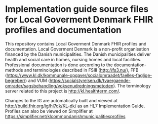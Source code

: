 # Implementation guide source files for Local Goverment Denmark FHIR profiles and documentation

This repository contains Local Goverment Denmark FHIR profiles and documentation. Local Goverment Denmark is a non-profit organisation financed by the Danish municipalities. The Danish municipalities deliver health and social care in homes, nursing homes and local facilities. Professional documentation is done according to the documentation-methods and terminologies described in FSIII (http://fs3.nu/), FFB (https://www.kl.dk/kommunale-opgaver/socialomraadet/faelles-faglige-begreber/) and VUM (https://socialstyrelsen.dk/tvaergaende-omrader/sagsbehandling/voksenudredningsmetoden). The terminology server related to this project is http://kl.healthterm.com/.

Changes to the IG are automatically built and viewed at http://build.fhir.org/ig/hl7dk/KL-dk/ as an HL7 Implementation Guide. Profiles can also be viewed on Simplifier at https://simplifier.net/klcommondanishmunicipalitiesprofiles



